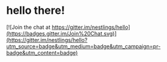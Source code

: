 # hello there!

[![Join the chat at https://gitter.im/nestlings/hello](https://badges.gitter.im/Join%20Chat.svg)](https://gitter.im/nestlings/hello?utm_source=badge&utm_medium=badge&utm_campaign=pr-badge&utm_content=badge)
